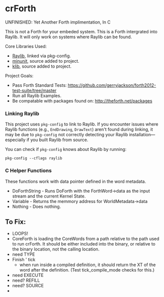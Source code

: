 # crForth
UNFINISHED: Yet Another Forth implimentation, In C


This is not a Forth for your embeded system. This is a Forth intergrated into Raylib. It will only work on systems where Raylib can be found.

Core Libraries Used:
* [Raylib](https://www.raylib.com/), linked via pkg-config.
* [minunit](https://github.com/siu/minunit/tree/master), source added to project.
* [klib](https://github.com/attractivechaos/klib), source added to project.


Project Goals: 
* Pass Forth Standard Tests: https://github.com/gerryjackson/forth2012-test-suite/tree/master
* Run all Raylib Examples.
* Be compatable with packages found on: http://theforth.net/packages


### Linking Raylib

This project uses `pkg-config` to link to Raylib. If you encounter issues where Raylib functions (e.g., `EndDrawing`, `DrawText`) aren't found during linking, it may be due to `pkg-config` not correctly detecting your Raylib installation—especially if you built Raylib from source.

You can check if `pkg-config` knows about Raylib by running:

```
pkg-config --cflags raylib
```



### C Helper Functions

These functions work with data pointer defined in the word metadata.

* DoForthString - Runs DoForth with the ForthWord->data as the input stream and the current Kernel State.
* Variable - Returns the memmory address for WorldMetadata->data
* Nothing - Does nothing.




## To Fix:
* LOOPS!
* CoreForth is loading the CoreWords from a path relative to the path used to run crForth. It should be either included into the binary, or relative to the binary location, not the calling location.
* need TYPE
* Finish ' tick
  * when run inside a compiled definition, it should return the XT of the word after the definition. (Test tick_compile_mode checks for this.)
* need EXECUTE
* need? REFILL
* need? SOURCE
* 



